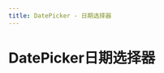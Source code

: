 ```yaml
---
title: DatePicker - 日期选择器
---
```



# DatePicker日期选择器

<ClientOnly>
  <datePicker-demos></datePicker-demos>
</ClientOnly>

<datePicker-attributes></datePicker-attributes>
